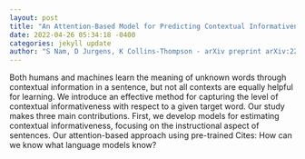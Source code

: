 ```yaml
--- 
layout: post 
title: "An Attention-Based Model for Predicting Contextual Informativeness and Curriculum Learning Applications" 
date: 2022-04-26 05:34:18 -0400 
categories: jekyll update 
author: "S Nam, D Jurgens, K Collins-Thompson - arXiv preprint arXiv:2204.09885, 2022" 
--- 
```

Both humans and machines learn the meaning of unknown words through contextual information in a sentence, but not all contexts are equally helpful for learning. We introduce an effective method for capturing the level of contextual informativeness with respect to a given target word. Our study makes three main contributions. First, we develop models for estimating contextual informativeness, focusing on the instructional aspect of sentences. Our attention-based approach using pre-trained Cites: How can we know what language models know?